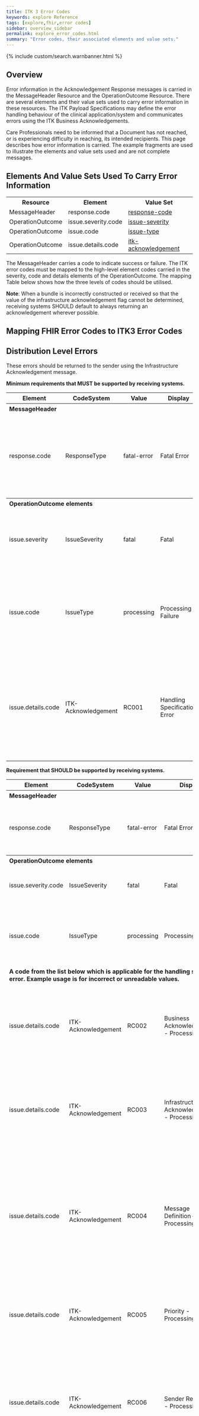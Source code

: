 ```yaml
---
title: ITK 3 Error Codes
keywords: explore Reference
tags: [explore,fhir,error codes]
sidebar: overview_sidebar
permalink: explore_error_codes.html
summary: "Error codes, their associated elements and value sets."
---
```


{% include custom/search.warnbanner.html %}

## Overview ##

Error information in the Acknowledgement Response messages is carried in the MessageHeader Resource and the OperationOutcome Resource. There are several elements and their value sets used to carry error information in these resources. The ITK Payload Specifications may define the error handling behaviour of the clinical application/system and communicates errors using the ITK Business Acknowledgements.

Care Professionals need to be informed that a Document has not reached, or is experiencing difficulty in reaching, its intended recipients. 
This page describes how error information is carried. The example fragments are used to illustrate the elements and value sets used and are not complete messages. 


## Elements And Value Sets Used To Carry Error Information ##

<table width="100%">
<tr>
<th>Resource</th>
<th>Element</th>
<th>Value Set</th>
</tr>
<tr>
<td>MessageHeader</td>
<td>response.code</td>
<td><a href="http://hl7.org/fhir/STU3/valueset-response-code.html" target="_blank">response-code</a></td>   
</tr>
<tr>
<td>OperationOutcome</td>
<td>issue.severity.code</td>
<td><a href="http://hl7.org/fhir/STU3/valueset-issue-severity.html" target="_blank">issue-severity</a></td>
</tr>
<tr>
<td>OperationOutcome</td>
<td>issue.code</td>
<td><a href="http://hl7.org/fhir/STU3/valueset-issue-type.html" target="_blank">issue-type</a></td>
</tr>
<tr>
<td>OperationOutcome</td>
<td>issue.details.code</td>
<td>
<a href="https://fhir.nhs.uk/ValueSet/itk-acknowledgement-1" target="_blank">itk-acknowledgement</a>
</td>
</tr>
</table>

The MessageHeader carries a code to indicate success or failure. The ITK error codes must be mapped to the high-level element codes carried in the severity, code and details elements of the OperationOutcome. The mapping Table below shows how the three levels of codes should be utilised. 

**Note**: When a bundle is incorrectly constructed or received so that the value of the infrastructure acknowledgement flag cannot be determined, receiving systems SHOULD default to always returning an acknowledgement wherever possible. 

## Mapping FHIR Error Codes to ITK3 Error Codes ##

## Distribution Level Errors ##

These errors should be returned to the sender using the Infrastructure Acknowledgement message.

**Minimum requirements that MUST be supported by receiving systems.**

<table width="100%">
<tr>
<th>Element</th>
<th>CodeSystem</th>	
<th>Value</th>
<th>Display</th>	
<th>Definition</th>
</tr>
<tr>
<th colspan="5" align="left">MessageHeader</th>
</tr>
<tr>
<td>response.code</td>	
<td>ResponseType</td>
<td>fatal-error</td>
<td>Fatal Error</td>
<td>The message was rejected because of a problem with the content. There is no point in re-sending without change.</td>
</tr>
<tr>
<th colspan="5" align="left">OperationOutcome elements</th>
</tr>
<tr>
<td>issue.severity</td>	
<td>IssueSeverity</td>
<td>fatal</td>
<td>Fatal</td>
<td>The issue caused the action to fail, and no further checking could be performed.</td>
</tr>
<tr>
<td>issue.code</td>	
<td>IssueType</td>
<td>processing</td>
<td>Processing Failure</td>
<td>Processing issues. These are expected to be final e.g. there is no point resubmitting the same content unchanged.</td>
</tr>	
<tr>
<td>issue.details.code</td>	
<td>ITK-Acknowledgement</td>
<td>RC001</td>
<td>Handling Specification Error</td>
<td>A generic error code which gives a minimum level 
of assurance that systems can share the minimum information 
relating to Handling Specification faults.</td>
</tr>		

</table>


**Requirement that SHOULD be supported by receiving systems.**

<table width="100%">
<tr>
<th>Element</th>
<th>CodeSystem</th>	
<th>Value</th>	
<th>Display</th>
<th>Definition</th>
</tr>
<tr>
<th colspan="5" align="left">MessageHeader</th>
</tr>
<tr>
<td>response.code</td>	
<td>ResponseType</td>
<td>fatal-error</td>
<td>Fatal Error</td>
<td>The message was rejected because of a problem with the content. There is no point in re-sending without change.</td>
</tr>
<tr>
<th colspan="5" align="left">OperationOutcome elements</th>
</tr>
<tr>
<td>issue.severity.code</td>	
<td>IssueSeverity</td>
<td>fatal</td>
<td>Fatal</td>
<td>	The issue caused the action to fail, and no further checking could be performed.</td>
</tr>
<tr>
<td>issue.code</td>	
<td>IssueType</td>
<td>processing</td>
<td>Processing Failure</td>
<td>Processing issues. These are expected to be final e.g. there is no point resubmitting the same content unchanged.</td>
</tr>
<tr>
<td colspan="5"><b>A code from the list below which is applicable for the handling specification which has an error. Example usage is for incorrect or unreadable values.</b>
</td>
</tr>	
<tr>
<td>issue.details.code</td>	
<td>ITK-Acknowledgement</td>
<td>RC002</td>
<td>Business Acknowledgement - Processing Error</td>
<td>The handling specification for Business Acknowledgement is present but cannot be processed. For example may be unreadable or contain an incorrect value</td>
</tr>
<tr>
<td>issue.details.code</td>	
<td>ITK-Acknowledgement</td>
<td>RC003</td>
<td>Infrastructure Acknowledgement - Processing Error</td>
<td>The handling specification for Infrastructure Acknowledgement is present but cannot be processed. For example may be unreadable or contain an incorrect value</td>
</tr>
<tr>
<td>issue.details.code</td>	
<td>ITK-Acknowledgement</td>
<td>RC004</td>
<td>Message Definition – Processing Error</td>
<td>The handling specification for Message Definition is present but cannot be processed. For example may be unreadable or contain an incorrect value. This may also be returned when the message type or version is not supported by the receiving system.</td>
</tr>
<tr>
<td>issue.details.code</td>	
<td>ITK-Acknowledgement</td>
<td>RC005</td>
<td>Priority - Processing Error</td>
<td>The handling specification for Priority is present but cannot be processed. For example may be unreadable or contain an incorrect value</td>
</tr>
<tr>
<td>issue.details.code</td>	
<td>ITK-Acknowledgement</td>
<td>RC006</td>
<td>Sender Reference - Processing Error</td>
<td>The handling specification for Sender Reference is present but cannot be processed. For example may be unreadable, contain an incorrect value or the use of Sender Reference is not supported by receiving system</td>
</tr>
<tr>
<td>issue.details.code</td>	
<td>ITK-Acknowledgement</td>
<td>RC999</td>
<td>Handling Specification Business Rule Error</td>
<td>The Handling Specification usage does not match business rules for included payload (message definition). For example an acknowledgement flag defined as mandatory by the payload specification is missing.</td>
</tr>		
</table>

## Payload Validation Error Codes ##
These error codes should be returned to the sender using the Infrastructure Acknowledgement message.

**The system SHOULD support the extension values as below**

<table width="100%">
<tr>
<th>Element</th>	
<th>CodeSystem</th>	
<th>Value</th>
<th>Display</th>	
<th>Definition</th>
</tr>
<tr>
<th colspan="5" align="left">MessageHeader</th>
</tr>
<tr>
<td>response.code</td>	
<td>ResponseType</td>	
<td>ok</td>
<td>OK</td>
<td>The message was accepted and processed without error.</td>
</tr>
<tr>	
<th colspan="5" align="left">OperationOutcome</th>
</tr>
<tr>
<td>issue.severity.code</td> 	
<td>IssueSeverity</td>	
<td>information</td>
<td>Information</td>
<td>The issue has no relation to the degree of success of the action.</td>
</tr>
<tr>
<td>issue.code</td>	
<td>IssueType</td>	
<td>informational</td>
<td>Informational Note</td>
<td>A message unrelated to the processing success of the completed operation</td>
</tr>
<tr>	
<td>issue.details.code</td>
<td>ITK-Acknowledgement</td>	
<td>51001</td> 
<td>Success</td>
<td>The Message has been processed successfully at the infrastructure level. Note: the message may still fail at the business level.</td>
</tr>
</table>

<table width="100%">
<tr>
<th>Element</th>	
<th>CodeSystem</th>	
<th>Value</th>
<th>Display</th>	
<th>Definition</th>
</tr>
<tr>	
<th colspan="5" align="left">MessageHeader</th>
</tr>
<tr>
<td>response.code</td>	
<td>ResponseType</td>	
<td>fatal-error</td>
<td>Fatal Error</td>
<td>The message was rejected because of a problem with the content. There is no point in re-sending without change.</td>
</tr>	
<tr>	
<th colspan="5" align="left">OperationOutcome</th>
</tr>
<tr>
<td>issue.severity.code</td> 	
<td>IssueSeverity</td>	
<td>fatal</td>
<td>Fatal</td>
<td>The issue caused the action to fail, and no further checking could be performed.</td>
</tr>
<tr>	
<td>issue.code</td>	
<td>IssueType</td>
<td>not-found</td>
<td>Not Found</td>
<td>The reference provided was not found. In a pure RESTful environment, this would be an HTTP 404 error, but this code may be used where the content is not found further into the application architecture.</td>
</tr>
<tr>
<td>issue.details.code</td>
<td>ITK-Acknowledgement</td>
<td>51002</td>
<td>Unrecognised Recipient Person</td>
<td>The Recipient Person is not recognised but the Recipient Organisation is.</td>
</tr>
</table>

<table width="100%">
<tr>
<th>Element</th>	
<th>CodeSystem</th>	
<th>Value</th>
<th>Display</th>	
<th>Definition</th>
</tr>
<tr>
<th colspan="5" align="left">MessageHeader</th>
</tr>
<tr>
<td>response.code</td>	
<td>ResponseType</td>	
<td>fatal-error</td>
<td>Fatal Error</td>
<td>The message was rejected because of a problem with the content. There is no point in re-sending without change.</td>
</tr>		
<tr>	
<th colspan="5" align="left">OperationOutcome</th>
</tr>
<tr>
<td>issue.severity.code</td> 	
<td>IssueSeverity</td>	
<td>fatal</td>
<td>Fatal</td>
<td>The issue caused the action to fail, and no further checking could be performed.</td>
</tr>
<tr>
<td>issue.code</td>
<td>IssueType</td>	
<td>not-found</td>
<td>Not Found</td>
<td>The reference provided was not found. In a pure RESTful environment, this would be an HTTP 404 error, but this code may be used where the content is not found further into the application architecture.</td>
</tr>
<tr>	
<td>issue.details.code</td>
<td>ITK-Acknowledgement</td>		
<td>51003</td>
<td>Unrecognised Sender</td>
<td>The Receiving system does not recognise the Sender but the message has been passed on for local (recipient) investigation / processing.</td>
</tr>
</table>

<table width="100%">
<tr>
<th>Element</th>	
<th>CodeSystem</th>	
<th>Value</th>
<th>Display</th>	
<th>Definition</th>
</tr>
<tr>
<th colspan="5" align="left">MessageHeader</th>
</tr>
<tr>
<td>response.code</td>	
<td>ResponseType</td>	
<td>fatal-error</td>
<td>Fatal Error</td>
<td>The message was rejected because of a problem with the content. There is no point in re-sending without change.</td>
</tr>	
<tr>	
<th colspan="5" align="left">OperationOutcome</th>
</tr>
<tr>
<td>issue.severity.code</td> 	
<td>IssueSeverity</td>	
<td>fatal</td>
<td>Fatal</td>
<td>The issue caused the action to fail, and no further checking could be performed.</td>
</tr>
<tr>
<td>issue.code</td>
<td>IssueType</td>	
<td>security</td>
<td>Security</td>
<td>An authentication/authorization/permissions issue of some kind.</td>
</tr>
<tr>	
<td>issue.details.code</td>
<td>ITK-Acknowledgement</td>		 
<td>51004</td>
<td>Non Approved file type received as an attachment</td>
<td>The Receiving system has received an attached file whose file type is on the Authorities ‘Black List’.</td>
</tr>
</table>


<table width="100%">
<tr>
<th>Element</th>	
<th>CodeSystem</th>	
<th>Value</th>
<th>Display</th>	
<th>Definition</th>
</tr>
<tr> 
<th colspan="5" align="left">MessageHeader</th>
</tr>
<tr>
<td>response.code</td>	
<td>ResponseType</td>	
<td>fatal-error</td>
<td>Fatal Error</td>
<td>The message was rejected because of a problem with the content. There is no point in re-sending without change.</td>
</tr>	
<tr>
<th colspan="5" align="left">OperationOutcome</th>
</tr>
<tr>
<td>issue.severity.code</td> 	
<td>IssueSeverity</td>	
<td>fatal</td>
<td>Fatal</td>
<td>The issue caused the action to fail, and no further checking could be performed.</td>
</tr>
<tr>	
<td>issue.code</td>
<td>IssueType</td>
<td>
<ul>
<li><b>invalid</b></li>
<li>structure</li>
<li>required</li>
<li>value</li>
<li>invariant</li>
<li>processing</li>
<li>not-supported</li>
<li>code-invalid</li>
<li>extension</li>
<li>business-rule</li>
</ul>
</td>
<td></td>
<td>Dependant of the type of content error. invalid is the high level code, lower level codes should be used to further identify the type of content validation error wherever possible. See <a href="http://hl7.org/fhir/codesystem-issue-type.html">IssueType</a> for further information.
</td>
</tr>
<tr>
<td>issue.details.code</td>
<td>ITK-Acknowledgement</td>
<td>51005</td> 
<td>Payload validation failure</td>
<td>Content validation has failed</td>
</tr>
</table>

<table width="100%">
<tr>
<th>Element</th>	
<th>CodeSystem</th>	
<th>Value</th>
<th>Display</th>	
<th>Definition</th>
</tr>
<tr>
<th colspan="5" align="left">MessageHeader</th>
</tr>
<tr>
<td>response.code</td>	
<td>ResponseType</td>	
<td>fatal-error</td>
<td>Fatal Error</td>
<td>The message was rejected because of a problem with the content. There is no point in re-sending without change.</td>
</tr>	
<tr>	
<th colspan="5" align="left">OperationOutcome</th>
</tr>
<tr>
<td>issue.severity.code</td> 	
<td>IssueSeverity</td>	
<td>fatal</td>
<td>Fatal</td>
<td>The issue caused the action to fail, and no further checking could be performed.</td>
</tr>
<tr>	
<td>issue.code</td>
<td>IssueType</td>
<td>
<ul>
<li><b>invalid</b></li>
<li>structure</li>
<li>required</li>
<li>value</li>
<li>invariant</li>
<li>processing</li>
<li>not-supported</li>
<li>code-invalid</li>
<li>extension</li>
<li>business-rule</li>
</ul>
</td>
<td></td>
<td>Dependant of the type of content error. invalid is the high level code, lower level codes should be used to further identify the type of content validation error wherever possible. See <a href="http://hl7.org/fhir/codesystem-issue-type.html">IssueType</a> for further information.
</td>
</tr>
<tr>
<td>issue.details.code</td>
<td>ITK-Acknowledgement</td>
<td>51006</td>
<td>Document content validation failure</td>
<td>Document Content validation has failed.</td>
</tr>
</table>

<table width="100%">
<tr>
<th>Element</th>	
<th>CodeSystem</th>	
<th>Value</th>
<th>Display</th>	
<th>Definition</th>
</tr>
<tr>
<th colspan="5" align="left">MessageHeader</th>
</tr>
<tr>
<td>response.code</td>	
<td>ResponseType</td>	
<td>fatal-error</td>
<td>Fatal Error</td>
<td>The message was rejected because of a problem with the content. There is no point in re-sending without change.</td>
</tr>	
<tr>	
<th colspan="5" align="left">OperationOutcome</th>
</tr>
<tr>
<td>issue.severity.code</td> 	
<td>IssueSeverity</td>	
<td>fatal</td>
<td>Fatal</td>
<td>The issue caused the action to fail, and no further checking could be performed.</td>
</tr>
<tr>	
<td>issue.code</td>
<td>IssueType</td>
<td>processing</td>
<td>Processing Failure</td>
<td>Processing issues. These are expected to be final e.g. there is no point resubmitting the same content unchanged.</td>
</tr>
<tr>	
<td>issue.details.code</td>
<td>ITK-Acknowledgement</td>
<td>51007</td>
<td>Attachment file type invalid</td>
<td>One or more attachments has an invalid file type.</td>
</tr>
</table>

<table width="100%">
<tr>
<th>Element</th>	
<th>CodeSystem</th>	
<th>Value</th>
<th>Display</th>	
<th>Definition</th>
</tr>
<tr>
<th colspan="5" align="left">MessageHeader</th>
</tr>
<tr>
<td>response.code</td>	
<td>ResponseType</td>	
<td>fatal-error</td>
<td>Fatal Error</td>
<td>The message was rejected because of a problem with the content. There is no point in re-sending without change.</td>
</tr>	
<tr>	
<th colspan="5" align="left">OperationOutcome</th>
</tr>
<tr>
<td>issue.severity.code</td> 	
<td>IssueSeverity</td>	
<td>fatal</td>
<td>Fatal</td>
<td>The issue caused the action to fail, and no further checking could be performed.</td>
</tr>
<tr>	
<td>issue.code</td>
<td>IssueType</td>
<td>not-found</td>
<td>Not Found</td>
<td>The reference provided was not found. In a pure RESTful environment, this would be an HTTP 404 error, but this code may be used where the content is not found further into the application architecture.</td>
</tr>
<tr>	
<td>issue.details.code</td>
<td>ITK-Acknowledgement</td>		 
<td>51008</td>
<td>Unrecognised Recipient Organisation</td>
<td>The Recipient Organisation identified, is not supported by this End Point (Receiving System).</td>
</tr>
</table>

<table width="100%">
<tr>
<th>Element</th>	
<th>CodeSystem</th>	
<th>Value</th>
<th>Display</th>	
<th>Definition</th>
</tr>
<tr>
<th colspan="5" align="left">MessageHeader</th>
</tr>
<tr>
<td>response.code</td>	
<td>ResponseType</td>	
<td>fatal-error</td>
<td>Fatal Error</td>
<td>The message was rejected because of a problem with the content. There is no point in re-sending without change.</td>
</tr>	
<tr>	
<th colspan="5" align="left">OperationOutcome</th>
</tr>
<tr>
<td>issue.severity.code</td> 	
<td>IssueSeverity</td>	
<td>fatal</td>
<td>Fatal</td>
<td>The issue caused the action to fail, and no further checking could be performed.</td>
</tr>
<tr>
<td>issue.code</td>
<td>IssueType</td>	
<td>security</td>
<td>Security Problem</td>
<td>An authentication/authorization/permissions issue of some kind.</td>
</tr>
<tr>	
<td>issue.details.code</td>
<td>ITK-Acknowledgement</td>		 
<td>51009</td> 
<td>Unauthorised Sender</td>
<td>The Receiving system identified in the document is configured to reject messages from unauthorised senders.</td>
</tr>
</table>

<table width="100%">
<tr>
<th>Element</th>	
<th>CodeSystem</th>	
<th>Value</th>
<th>Display</th>	
<th>Definition</th>
</tr>
<tr>
<th colspan="5" align="left">MessageHeader</th>
</tr>
<tr>
<td>response.code</td>	
<td>ResponseType</td>	
<td>fatal-error</td>
<td>Fatal Error</td>
<td>The message was rejected because of a problem with the content. There is no point in re-sending without change.</td>
</tr>	
<tr>	
<th colspan="5" align="left">OperationOutcome</th>
</tr>
<tr>
<td>issue.severity.code</td> 	
<td>IssueSeverity</td>	
<td>fatal</td>
<td>Fatal</td>
<td>The issue caused the action to fail, and no further checking could be performed.</td>
</tr>
<tr>
<td>issue.code</td>
<td>IssueType</td>	
<td>duplicate</td>
<td>Duplicate</td>
<td>An attempt was made to create a duplicate record.</td>
</tr>
<tr>
<td>issue.details.code</td>
<td>ITK-Acknowledgement</td>		 
<td>51010</td>
<td>Duplicate Message received</td>
<td>Bundle with this message identifier has already been processed.	A payload with this message identifier has already been received and processed by this recipient.</td>
</tr>
</table>

<table width="100%">
<tr>
<th>Element</th>	
<th>CodeSystem</th>	
<th>Value</th>
<th>Display</th>	
<th>Definition</th>
</tr>
<tr>
<th colspan="5" align="left">MessageHeader</th>
</tr>
<tr>
<td>response.code</td>	
<td>ResponseType</td>	
<td>fatal-error</td>
<td>Fatal Error</td>
<td>The message was rejected because of a problem with the content. There is no point in re-sending without change.</td>	
</tr>
<tr>	
<th colspan="5" align="left">OperationOutcome</th>
</tr>
<tr>
<td>issue.severity.code</td> 	
<td>IssueSeverity</td>	
<td>fatal</td>
<td>Fatal</td>
<td>The issue caused the action to fail, and no further checking could be performed.</td>
</tr>
<tr>
<td>issue.code</td>
<td>IssueType</td>
<td>duplicate</td>
<td>Duplicate</td>
<td>An attempt was made to create a duplicate record.</td>
</tr>
<tr>
<td>issue.details.code</td>
<td>ITK-Acknowledgement</td>		 
<td>51011</td>
<td>Duplicate Document received</td>
<td>Document with this identifier has already been processed. A payload with this composition identifier has already been received and processed by this recipient.</td>
</tr>
</table>

<table width="100%">
<tr>
<th>Element</th>	
<th>CodeSystem</th>	
<th>Value</th>
<th>Display</th>	
<th>Definition</th>
</tr>
<tr>
<th colspan="5" align="left">MessageHeader</th>
</tr>
<tr>
<td>response.code</td>	
<td>ResponseType</td>	
<td>fatal-error</td>
<td>Fatal Error</td>
<td>The message was rejected because of a problem with the content. There is no point in re-sending without change.</td>
</tr>	
<tr>	
<th colspan="5" align="left">OperationOutcome</th>
</tr>
<tr>
<td>issue.severity.code</td> 	
<td>IssueSeverity</td>	
<td>fatal</td>
<td>Fatal</td>
<td>The issue caused the action to fail, and no further checking could be performed.</td>
</tr>
<tr>	
<td>issue.code</td>	
<td>IssueType</td>	
<td>processing</td>
<td>Processing Failure</td>	
<td>Processing issues. These are expected to be final e.g. there is no point resubmitting the same content unchanged.</td>
</tr>
<tr>
<td>issue.details.code</td>
<td>ITK-Acknowledgement</td>
<td>51012</td>
<td>Service failure</td>
<td>Unexpected recoverable fault caught in Recipient System. Could not process this message at this time.</td>
</tr>
</table> 			

## ITK Business Acknowledgement Report Codes ##

These errors should be returned to the sender using the Business Acknowledgement message.

**Minimum requirements that MUST be supported.**

<table>
<tr>
<th>Element</th>	
<th>CodeSystem</th>	
<th>Value</th>
<th>Display</th>	
<th>Definition</th>
</tr>
<tr>
<th colspan="5" align="left">MessageHeader</th>
</tr>
<tr>
<td>response.code</td>
<td>ResponseType</td>	
<td>ok</td>
<td>OK</td>
<td>The message was accepted and processed without error.</td>
</tr>
<tr>	
<th colspan="5" align="left">OperationOutcome</th> 
</tr>
<tr>
<td>issue.severity.code</td> 	
<td>IssueSeverity</td>
<td>information</td>
<td>Information</td>
<td>The issue has no relation to the degree of success of the action.</td>
</tr>
<tr>	
<td>issue.code</td>	
<td>IssueType</td>	
<td>informational</td>
<td>Informational Note</td>
<td>A message unrelated to the processing success of the completed operation.</td>
</tr>
<tr>	
<td>issue.details.code</td>
<td>ITK-Acknowledgement</td>		
<td>41001</td>
<td>Patient known here. (e.g. Patient is registered here)</td>
<td></td>	
</tr>
</table>

<table>
<tr>
<th>Element</th>	
<th>CodeSystem</th>	
<th>Value</th>
<th>Display</th>	
<th>Definition</th>
</tr>
<tr>
<th colspan="5" align="left">MessageHeader</th>
</tr>
<tr>
<td>response.code</td>	
<td>ResponseType</td>	
<td>fatal-error</td>
<td>Fatal Error</td>
<td>The message was rejected because of a problem with the content. There is no point in re-sending without change.</td>
</tr>
<tr>
<th colspan="5" align="left">OperationOutcome</th>
</tr>
<tr>
<td>issue.severity.code</td> 	
<td>IssueSeverity</td>
<td>fatal</td>
<td>Fatal</td>
<td>The issue caused the action to fail, and no further checking could be performed.</td>
</tr>
<tr>	
<td>issue.code</td>	
<td>IssueType</td>	
<td>not-found</td>
<td>Not Found</td>
<td>The reference provided was not found. In a pure RESTful environment, this would be an HTTP 404 error, but this code may be used where the content is not found further into the application architecture.</td>
</tr>
<tr>	
<td>issue.details.code</td>
<td>ITK-Acknowledgement</td>
<td>41002</td>	
<td>Patient not known here. (aka ‘patient record not present in system’)</td>
<td></td>
</tr>
</table>

<table>
<tr>
<th>Element</th>	
<th>CodeSystem</th>	
<th>Value</th>
<th>Display</th>	
<th>Definition</th>
</tr>
<tr>
<th colspan="5" align="left">MessageHeader</th>
</tr>
<tr>
<td>response.code</td>	
<td>ResponseType</td>	
<td>fatal-error</td>
<td>Fatal Error</td>
<td>The message was rejected because of a problem with the content. There is no point in re-sending without change.</td>
</tr>
<tr>	
<th colspan="5" align="left">OperationOutcome</th>
</tr>
<tr>
<td>issue.severity.code</td>
<td>IssueSeverity</td>	
<td>fatal</td>
<td>Fatal</td>
<td>The issue caused the action to fail, and no further checking could be performed.</td>
</tr>
<tr>	
<td>issue.code</td>
<td>IssueType</td>
<td>business-rule</td>
<td>Business Rule Violation</td>
<td>The content/operation failed to pass some business rule, and so could not proceed.</td>
</tr>
<tr>	
<td>issue.details.code</td>
<td>ITK-Acknowledgement</td>		
<td>41022</td>
<td>Patient no longer at this clinical setting</td>	
<td></td>
</tr>
</table>


## Examples of Error Codes in Responses ##

**Ok at the infrastructure level**

This uses the MessageHeader resource to carry the code.

<script src="https://gist.github.com/IOPS-DEV/b6678b59daaa95a18fd4f808b0e8f32d.js"></script>

**Error at the infrastructure level**

This uses the MessageHeader and the OperationOutcome resources.

<script src="https://gist.github.com/IOPS-DEV/ff82904e958c68c28db73139a47b6911.js"></script>

**Ok at the business level**

This uses the MessageHeader and the OperationOutcome resources.

<script src="https://gist.github.com/IOPS-DEV/846a7953fe122b9f811e14f06a5752c1.js"></script>

**Error at the business level due to patient not registered**

This uses the MessageHeader and the OperationOutcome resources

<script src="https://gist.github.com/IOPS-DEV/7591e3aa10e414b600ac2d786f6f33c2.js"></script>

**Handling specification error**

This uses the MessageHeader and the OperationOutcome resources

<script src="https://gist.github.com/IOPS-DEV/ae61ef54e2827502cf382e3a6e19a986.js"></script>

**Infrastructure acknowledgement - processing error**

This uses the MessageHeader and the OperationOutcome resources

<script src="https://gist.github.com/IOPS-DEV/313aeb38232f92aacdbabf235f24b0af.js"></script>

**Unrecognised Recipient Person Error - The Recipient Person is not recognised but the Recipient Organisation is.**

This uses the MessageHeader and the OperationOutcome resources

<script src="https://gist.github.com/IOPS-DEV/a50afeaaa7cfeb3e14bf91ae20821590.js"></script>

**Unrecognised Sender - The Receiving system does not recognise the Sender but the message has been passed on for local (recipient) investigation / processing.**

This uses the MessageHeader and the OperationOutcome resources

<script src="https://gist.github.com/IOPS-DEV/429ae1f41bafecf32f07d5140a639090.js"></script>

**Non Approved file type received as an attachment Error**

This uses the MessageHeader and the OperationOutcome resources

<script src="https://gist.github.com/IOPS-DEV/1e4e2a8bfb439756062248fb4ffb8743.js"></script>

**Payload validation failure error**

This uses the MessageHeader and the OperationOutcome resources

<script src="https://gist.github.com/IOPS-DEV/1aed32d6c6446127883aa1e5a193ed26.js"></script>

**Attachment file type invalid**

This uses the MessageHeader and the OperationOutcome resources

<script src="https://gist.github.com/IOPS-DEV/d0fd48f3c19e498218f06f025295b9fc.js"></script>

**Unrecognised recipient organisation error**

This uses the MessageHeader and the OperationOutcome resources

<script src="https://gist.github.com/IOPS-DEV/5eef74d5e9207ffc206e1cbd66db137d.js"></script>

**Unauthorised sender error**

This uses the MessageHeader and the OperationOutcome resources

<script src="https://gist.github.com/IOPS-DEV/43445fc1ed2e3761da20f45d8cacfc23.js"></script>

**Duplicate message received error**

This uses the MessageHeader and the OperationOutcome resources

<script src="https://gist.github.com/IOPS-DEV/30971d3a9dc414caea8db1b0dd339f7d.js"></script>

**Duplicate document received error**

This uses the MessageHeader and the OperationOutcome resources

<script src="https://gist.github.com/IOPS-DEV/c87f2fc1d4aa11f4c9edf69e7873ece5.js"></script>

**Service failure error**

This uses the MessageHeader and the OperationOutcome resources

<script src="https://gist.github.com/IOPS-DEV/123c48d13168f0de90663ff01f8d224b.js"></script>

**Patient no longer at this clinical setting error**

This uses the MessageHeader and the OperationOutcome resources

<script src="https://gist.github.com/IOPS-DEV/3cc67a3a8bc9b78222c3a36177a68b14.js"></script>
